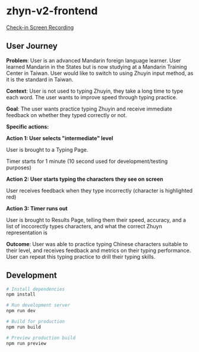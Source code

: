 # zhyn-v2-frontend

[Check-in Screen Recording](checkin.mp4)

## User Journey

**Problem**: User is an advanced Mandarin foreign language learner. User learned Mandarin in the States but is now studying at a Mandarin Training Center in Taiwan. User would like to switch to using Zhuyin input method, as it is the standard in Taiwan.

**Context**: User is not used to typing Zhuyin, they take a long time to type each word. The user wants to improve speed through typing practice.

**Goal**: The user wants practice typing Zhuyin and receive immediate feedback on whether they typed correctly or not.

**Specific actions:**

**Action 1: User selects "intermediate" level**

User is brought to a Typing Page.

Timer starts for 1 minute (10 second used for development/testing purposes)

**Action 2: User starts typing the characters they see on screen**

User receives feedback when they type incorrectly (character is highlighted red)

**Action 3: Timer runs out**

User is brought to Results Page, telling them their speed, accuracy, and a list of inccorectly types characters, and what the correct Zhuyn representation is

**Outcome**: User was able to practice typing Chinese characters suitable to their level, and receives feedback and metrics on their typing performance. User can repeat this typing practice to drill their typing skills.

## Development

```bash
# Install dependencies
npm install

# Run development server
npm run dev

# Build for production
npm run build

# Preview production build
npm run preview
```
